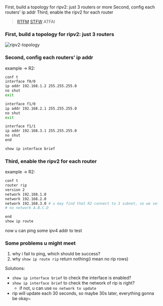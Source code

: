 First, build a topology for ripv2: just 3 routers or more
Second, config each routers' ip addr
Third, enable the ripv2 for each router

> [RTFM](https://www.cisco.com/c/en/us/td/docs/switches/lan/catalyst9400/software/release/16-9/configuration_guide/rtng/b_169_rtng_9400_cg/configuring_rip.pdf) [STFW](https://www.netwrix.com/cisco-commands-cheat-sheet.html) ATFAI


### First, build a topology for ripv2: just 3 routers
![ripv2-topology](/home/hk416/Desktop/network-expe/pics/ripv2-topology.png)

### Second, config each routers' ip addr

example -> R2:
```bash
conf t
interface f0/0
ip addr 192.168.1.2 255.255.255.0
no shut
exit

interface f1/0
ip addr 192.168.2.1 255.255.255.0
no shut
exit

interface f1/1
ip addr 192.168.3.1 255.255.255.0
no shut
end

show ip interface brief
```

### Third, enable the ripv2 for each router
example -> R2:
```bash
conf t
router rip
version 2
network 192.168.1.0
network 192.168.2.0
network 192.168.3.0 # u may find that R2 connect to 3 subnet, so we set 3 network:)
# no network A.B.C.D

end
show ip route
```

now u can ping some ipv4 addr to test

### Some problems u might meet
1. why i fail to ping, which should be success?
2. why `show ip route rip` return nothing(i mean no rip rows)

Solutions:
- `show ip interface brief` to check the interface is enabled?
- `show ip interface brief` to check the network of rip is right?
  - if not, u can use `no network to update`
- rip will update each 30 seconds, so maybe 30s later, everything gonna be okay~

